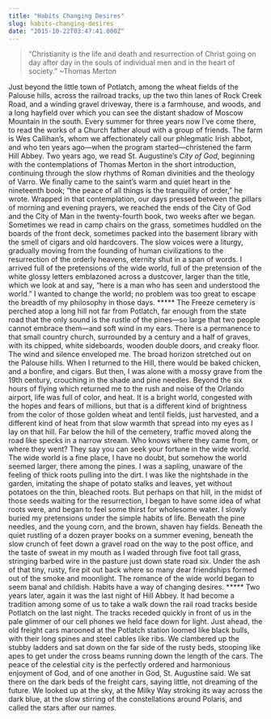 ```yaml
---
title: "Habits Changing Desires"
slug: habits-changing-desires
date: "2015-10-22T03:47:41.000Z"
---
```


> “Christianity is the life and death and resurrection of Christ going on day after day in the souls of individual men and in the heart of society.” ~Thomas Merton

Just beyond the little town of Potlatch, among the wheat fields of the Palouse hills, across the railroad tracks, up the two thin lanes of Rock Creek Road, and a winding gravel driveway, there is a farmhouse, and woods, and a long hayfield over which you can see the distant shadow of Moscow Mountain in the south. Every summer for three years now I’ve come there, to read the works of a Church father aloud with a group of friends. The farm is Wes Callihan’s, whom we affectionately call our phlegmatic Irish abbot, and who ten years ago—when the program started—christened the farm Hill Abbey. Two years ago, we read St. Augustine’s _City of God_, beginning with the contemplations of Thomas Merton in the short introduction, continuing through the slow rhythms of Roman divinities and the theology of Varro. We finally came to the saint’s warm and quiet heart in the nineteenth book; “the peace of all things is the tranquility of order,” he wrote. Wrapped in that contemplation, our days pressed between the pillars of morning and evening prayers, we reached the ends of the City of God and the City of Man in the twenty-fourth book, two weeks after we began. Sometimes we read in camp chairs on the grass, sometimes huddled on the boards of the front deck, sometimes packed into the basement library with the smell of cigars and old hardcovers. The slow voices were a liturgy, gradually moving from the founding of human civilizations to the resurrection of the orderly heavens, eternity shut in a span of words. I arrived full of the pretensions of the wide world, full of the pretension of the white glossy letters emblazoned across a dustcover, larger than the title, which we look at and say, “here is a man who has seen and understood the world.” I wanted to change the world; no problem was too great to escape the breadth of my philosophy in those days. \*\*\*\*\* The Freeze cemetery is perched atop a long hill not far from Potlatch, far enough from the state road that the only sound is the rustle of the pines—so large that two people cannot embrace them—and soft wind in my ears. There is a permanence to that small country church, surrounded by a century and a half of graves, with its chipped, white sideboards, wooden double doors, and creaky floor. The wind and silence enveloped me. The broad horizon stretched out on the Palouse hills. When I returned to the Hill, there would be baked chicken, and a bonfire, and cigars. But then, I was alone with a mossy grave from the 19th century, crouching in the shade and pine needles. Beyond the six hours of flying which returned me to the rush and noise of the Orlando airport, life was full of color, and heat. It is a bright world, congested with the hopes and fears of millions, but that is a different kind of brightness from the color of those golden wheat and lentil fields, just harvested, and a different kind of heat from that slow warmth that spread into my eyes as I lay on that hill. Far below the hill of the cemetery, traffic moved along the road like specks in a narrow stream. Who knows where they came from, or where they went? They say you can seek your fortune in the wide world. The wide world is a fine place, I have no doubt, but somehow the world seemed larger, there among the pines. I was a sapling, unaware of the feeling of thick roots pulling into the dirt. I was like the nightshade in the garden, imitating the shape of potato stalks and leaves, yet without potatoes on the thin, bleached roots. But perhaps on that hill, in the midst of those seeds waiting for the resurrection, I began to have some idea of what roots were, and began to feel some thirst for wholesome water. I slowly buried my pretensions under the simple habits of life. Beneath the pine needles, and the young corn, and the brown, shaven hay fields. Beneath the quiet rustling of a dozen prayer books on a summer evening, beneath the slow crunch of feet down a gravel road on the way to the post office, and the taste of sweat in my mouth as I waded through five foot tall grass, stringing barbed wire in the pasture just down state road six. Under the ash of that tiny, rusty, fire pit out back where so many dear friendships formed out of the smoke and moonlight. The romance of the wide world began to seem banal and childish. Habits have a way of changing desires. \*\*\*\*\* Two years later, again it was the last night of Hill Abbey. It had become a tradition among some of us to take a walk down the rail road tracks beside Potlatch on the last night. The tracks receded quickly in front of us in the pale glimmer of our cell phones we held face down for light. Just ahead, the old freight cars marooned at the Potlatch station loomed like black bulls, with their long spines and steel cables like ribs. We clambered up the stubby ladders and sat down on the far side of the rusty beds, stooping like apes to get under the cross beams running down the length of the cars. The peace of the celestial city is the perfectly ordered and harmonious enjoyment of God, and of one another in God, St. Augustine said. We sat there on the dark beds of the freight cars, saying little, not dreaming of the future. We looked up at the sky, at the Milky Way stroking its way across the dark blue, at the slow stirring of the constellations around Polaris, and called the stars after our names.
